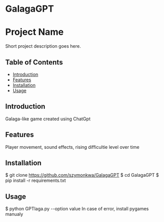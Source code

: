 # GalagaGPT
# Project Name

Short project description goes here.

## Table of Contents

- [Introduction](#introduction)
- [Features](#features)
- [Installation](#installation)
- [Usage](#usage)

## Introduction

Galaga-like game created using ChatGpt
## Features

Player movement, sound effects, rising difficultie level over time
## Installation

$ git clone https://github.com/szymonkwa/GalagaGPT
$ cd GalagaGPT
$ pip install -r requirements.txt

## Usage
$ python GPTlaga.py --option value
In case of error, install pygames manualy 

